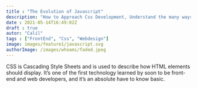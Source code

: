 ```yaml
---
title : "The Evolution of Javascript"
description: "How to Approach Css Development, Understand the many ways to style your html and how to choose the best approach"
date : 2021-05-14T16:49:02Z
draft : true
autor: "Calil"
tags : ["FrontEnd", "Css", "Webdesign"]
image: images/feature1/javascript.svg
authorImage: /images/whoami/faded.jpeg
---
```





CSS is Cascading Style Sheets and is used to describe how HTML elements should display. It’s one of the first technology learned by soon to be front-end and web developers, and it’s an absolute have to know basic.

